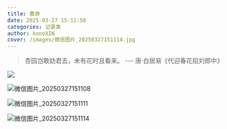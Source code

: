 ```yaml
---
title: 春游
date: 2025-03-27 15:11:58
categories: 记录类
author: konoXIN
cover: /images/微信图片_20250327151114.jpg
---
```


> 杏园岂敢妨君去，未有花时且看来。
>--- 唐·白居易《代迎春花招刘郎中》

![](\images\微信图片_20250327151052.jpg)

![微信图片_20250327151108](\images\微信图片_20250327151108.jpg)

![微信图片_20250327151111](\images\微信图片_20250327151111.jpg)

![微信图片_20250327151114](\images\微信图片_20250327151114.jpg)
